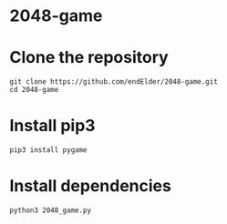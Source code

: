 # 2048-game

# Clone the repository
```
git clone https://github.com/endElder/2048-game.git
cd 2048-game

```

# Install pip3
```
pip3 install pygame
```


# Install dependencies
```
python3 2048_game.py
```
